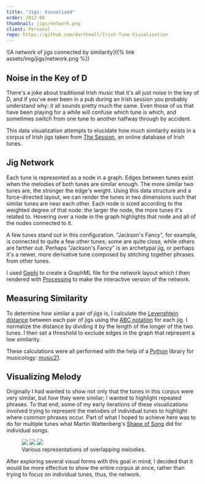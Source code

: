 ```yaml
---
title: "Jigs: Visualized"
order: 2012-08
thumbnail: jigs/network.png
client: Personal
repo: https://github.com/darthmall/Irish-Tune-Visualization
---
```


![A network of jigs connected by similarity]({% link assets/img/jigs/network.png %})

## Noise in the Key of D

There's a joke about traditional Irish music that it's all just noise in the key of D, and if you've ever been in a pub during an Irish session you probably understand why: it all sounds pretty much the same. Even those of us that have been playing for a while will confuse which tune is which, and sometimes switch from one tune to another halfway through by accident.

This data visualization attempts to elucidate how much similarity exists in a corpus of Irish jigs taken from [The Session][thesession], an online database of Irish tunes.

## Jig Network

Each tune is represented as a node in a graph. Edges between tunes exist when the melodies of both tunes are similar enough. The more similar two tunes are, the stronger the edge's weight. Using this data structure and a force-directed layout, we can render the tunes in two dimensions such that similar tunes are near each other. Each node is sized according to the weighted degree of that node: the larger the node, the more tunes it's related to. Hovering over a node in the graph highlights that node and all of the nodes connected to it.

A few tunes stand out in this configuration. "Jackson's Fancy", for example, is connected to quite a few other tunes; some are quite close, while others are farther out. Perhaps "Jackson's Fancy" is an archetypal jig, or perhaps it's a newer, more derivative tune composed by stitching together phrases from other tunes.

I used [Gephi][gephi] to create a GraphML file for the network layout which I then rendered with [Processing][processing] to make the interactive version of the network.

## Measuring Similarity

To determine how similar a pair of jigs is, I calculate the [Levenshtein distance][levenshtein] between each pair of jigs using the [ABC notation][abc] for each jig. I normalize the distance by dividing it by the length of the longer of the two tunes. I then set a threshold to exclude edges in the graph that represent a low similarity.

These calculations were all performed with the help of a [Python][python] library for musicology: [music21][music21].

## Visualizing Melody

Originally I had wanted to show not only that the tunes in this corpus were very similar, but *how* they were similar; I wanted to highlight repeated phrases. To that end, some of my early iterations of these visualizations involved trying to represent the melodies of individual tunes to highlight where common phrases occur. Part of what I hoped to achieve here was to do for multiple tunes what Martin Wattenberg's [Shape of Song][shapeofsong] did for individual songs.

<figure>
  <img src="{% link assets/img/jigs/gan_ainm-pianoroll.png %}" />
  <img src="{% link assets/img/jigs/babes_in_the_woods-barcode.png %}" />
  <img src="{% link assets/img/jigs/the_corkin_cross-line.png %}" />
  <figcaption>
    Various representations of overlapping melodies.
  </figcaption>
</figure>

After exploring several visual forms with this goal in mind, I decided that it would be more effective to show the entire corpus at once, rather than trying to focus on individual tunes, thus, the network.

[thesession]: https://thesession.org
[abc]: http://abcnotation.com
[levenshtein]: https://en.wikipedia.org/wiki/Levenshtein_distance
[shapeofsong]: http://www.bewitched.com/song.html
[gephi]: https://gephi.org
[music21]: http://web.mit.edu/music21/
[python]: http://python.org
[processing]: http://processing.org